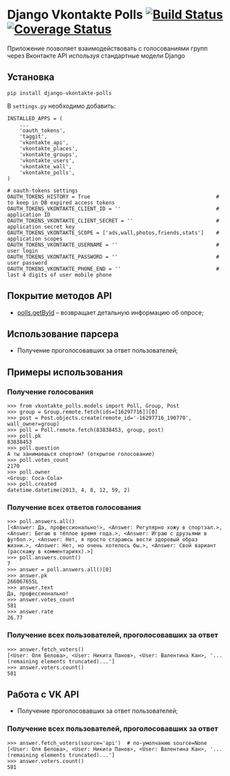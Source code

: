 Django Vkontakte Polls [![Build Status](https://travis-ci.org/ramusus/django-vkontakte-polls.png?branch=master)](https://travis-ci.org/ramusus/django-vkontakte-polls) [![Coverage Status](https://coveralls.io/repos/ramusus/django-vkontakte-polls/badge.png?branch=master)](https://coveralls.io/r/ramusus/django-vkontakte-polls)
======================

Приложение позволяет взаимодействовать с голосованиями групп через Вконтакте API используя стандартные модели Django

Установка
---------

    pip install django-vkontakte-polls

В `settings.py` необходимо добавить:

    INSTALLED_APPS = (
        ...
        'oauth_tokens',
        'taggit',
        'vkontakte_api',
        'vkontakte_places',
        'vkontakte_groups',
        'vkontakte_users',
        'vkontakte_wall',
        'vkontakte_polls',
    )

    # oauth-tokens settings
    OAUTH_TOKENS_HISTORY = True                                         # to keep in DB expired access tokens
    OAUTH_TOKENS_VKONTAKTE_CLIENT_ID = ''                               # application ID
    OAUTH_TOKENS_VKONTAKTE_CLIENT_SECRET = ''                           # application secret key
    OAUTH_TOKENS_VKONTAKTE_SCOPE = ['ads,wall,photos,friends,stats']    # application scopes
    OAUTH_TOKENS_VKONTAKTE_USERNAME = ''                                # user login
    OAUTH_TOKENS_VKONTAKTE_PASSWORD = ''                                # user password
    OAUTH_TOKENS_VKONTAKTE_PHONE_END = ''                               # last 4 digits of user mobile phone

Покрытие методов API
--------------------

* [polls.getById](http://vk.com/developers.php?oid=-1&p=polls.getById) – возвращает детальную информацию об опросе;

Использование парсера
---------------------

* Получение проголосовавших за ответ пользователей;

Примеры использования
---------------------

### Получение голосования

    >>> from vkontakte_polls.models import Poll, Group, Post
    >>> group = Group.remote.fetch(ids=[16297716])[0]
    >>> post = Post.objects.create(remote_id='-16297716_190770', wall_owner=group)
    >>> poll = Poll.remote.fetch(83838453, group, post)
    >>> poll.pk
    83838453
    >>> poll.question
    А ты занимаешься спортом? (открытое голосование)
    >>> poll.votes_count
    2170
    >>> poll.owner
    <Group: Coca-Cola>
    >>> poll.created
    datetime.datetime(2013, 4, 8, 12, 59, 2)

### Получение всех ответов голосования

    >>> poll.answers.all() 
    [<Answer: Да, профессионально!>, <Answer: Регулярно хожу в спортзал.>, <Answer: Бегаю в тёплое время года.>, <Answer: Играю с друзьями в футбол.>, <Answer: Нет, я просто стараюсь вести здоровый образ жизни.>, <Answer: Нет, но очень хотелось бы.>, <Answer: Свой вариант (расскажу в комментариях).>]
    >>> poll.answers.count()
    7
    >>> answer = poll.answers.all()[0]
    >>> answer.pk
    266067655L
    >>> answer.text
    Да, профессионально!
    >>> answer.votes_count
    581
    >>> answer.rate
    26.77

### Получение всех пользователей, проголосовавших за ответ

    >>> answer.fetch_voters()
    [<User: Оля Белова>, <User: Никита Панов>, <User: Валентина Кан>, '...(remaining elements truncated)...']
    >>> answer.voters.count()
    581

Работа с VK API
---------------------

* Получение проголосовавших за ответ пользователей;

### Получение всех пользователей, проголосовавших за ответ

    >>> answer.fetch_voters(source='api')  # по-умолчанию source=None
    [<User: Оля Белова>, <User: Никита Панов>, <User: Валентина Кан>, '...(remaining elements truncated)...']
    >>> answer.voters.count()
    581
